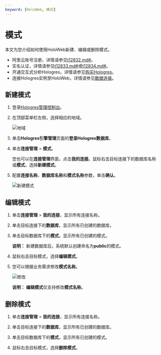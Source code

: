 ```yaml
---
keyword: [HoloWeb, 模式]
---
```


# 模式

本文为您介绍如何使用HoloWeb新建、编辑或删除模式。

-   阿里云账号注册，详情请参见[t12832.md\#]()。
-   实名认证，详情请参见[t12833.md\#]()或[t12834.md\#]()。
-   开通交互式分析Hologres，详情请参见[购买Hologres](/cn.zh-CN/准备工作/购买Hologres.md)。
-   连接Hologres实例至HoloWeb，详情请参见[数据连接](/cn.zh-CN/HoloWeb/连接管理/数据连接.md)。

## 新建模式

1.  登录[Hologres管理控制台](https://hologram.console.aliyun.com/#/instance)。

2.  在顶部菜单栏左侧，选择相应的地域。

    ![地域](https://static-aliyun-doc.oss-cn-hangzhou.aliyuncs.com/assets/img/zh-CN/3542488951/p141749.png)

3.  单击**Hologres引擎管理**页面的**登录Hologres数据库**。

4.  单击**连接管理** \> **模式**。

    您也可以在**连接管理**界面，点击**我的连接**。鼠标右击目标连接下的数据库名称或**模式**，选择**新建模式**。

5.  配置**连接名称**、**数据库名称**和**模式名称**参数，单击**确认**。

    ![新建模式](https://static-aliyun-doc.oss-cn-hangzhou.aliyuncs.com/assets/img/zh-CN/2988048951/p132147.png)


## 编辑模式

1.  单击**连接管理** \> **我的连接**，显示所有连接名称。

2.  单击目标连接下的**数据库**，显示所有已创建的数据库。

3.  单击目标数据库下的**模式**，显示所有已创建的模式。

    **说明：** 新建数据库后，系统默认创建命名为**public**的模式。

4.  鼠标右击目标模式，选择**编辑模式**。

5.  您可以根据业务需求修改**模式名称**。

    ![修改](https://static-aliyun-doc.oss-cn-hangzhou.aliyuncs.com/assets/img/zh-CN/2988048951/p132174.png)

    **说明：** **编辑模式**仅支持修改**模式名称**。


## 删除模式

1.  单击**连接管理** \> **我的连接**，显示所有连接名称。

2.  单击目标连接下的**数据库**，显示所有已创建的数据库。

3.  单击目标数据库下的**模式**，显示所有已创建的模式。

4.  鼠标右击目标模式，选择**删除模式**。


